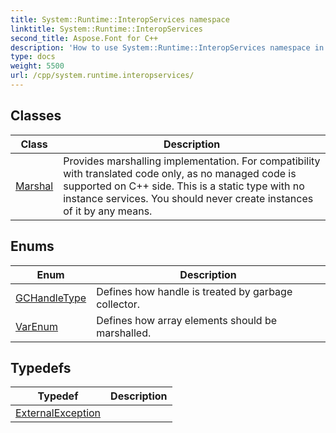 ```yaml
---
title: System::Runtime::InteropServices namespace
linktitle: System::Runtime::InteropServices
second_title: Aspose.Font for C++
description: 'How to use System::Runtime::InteropServices namespace in C++.'
type: docs
weight: 5500
url: /cpp/system.runtime.interopservices/
---
```




## Classes

| Class | Description |
| --- | --- |
| [Marshal](./marshal/) | Provides marshalling implementation. For compatibility with translated code only, as no managed code is supported on C++ side. This is a static type with no instance services. You should never create instances of it by any means. |
## Enums

| Enum | Description |
| --- | --- |
| [GCHandleType](./gchandletype/) | Defines how handle is treated by garbage collector. |
| [VarEnum](./varenum/) | Defines how array elements should be marshalled. |
## Typedefs

| Typedef | Description |
| --- | --- |
| [ExternalException](./externalexception/) |  |
